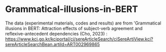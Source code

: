 # Grammatical-illusions-in-BERT

The data (experimental materials, codes and results) are from 'Grammatical illusions in BERT: Attraction effects of subject-verb agreement and reflexive-antecedent dependencies (Cho, 2023)
: https://www.kci.go.kr/kciportal/ci/sereArticleSearch/ciSereArtiView.kci?sereArticleSearchBean.artiId=ART002969865

